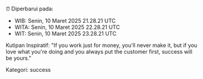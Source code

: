 ⏰ Diperbarui pada:
- WIB: Senin, 10 Maret 2025 21.28.21 UTC
- WITA: Senin, 10 Maret 2025 22.28.21 UTC
- WIT: Senin, 10 Maret 2025 23.28.21 UTC

Kutipan Inspiratif:
"If you work just for money, you'll never make it, but if you love what you're doing and you always put the customer first, success will be yours."


Kategori: success

